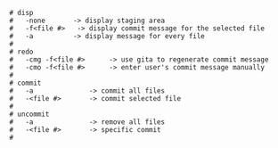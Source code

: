 
    # disp 
    #   -none       -> display staging area 
    #   -f<file #>   -> display commit message for the selected file 
    #   -a          -> display message for every file 
    #   
    # redo 
    #   -cmg -f<file #>      -> use gita to regenerate commit message 
    #   -cmo -f<file #>      -> enter user's commit message manually 
    # 
    # commit 
    #   -a              -> commit all files 
    #   -<file #>       -> commit selected file
    # 
    # uncommit   
    #   -a              -> remove all files 
    #   -<file #>       -> specific commit 
    #
